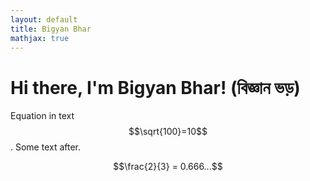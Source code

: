 ```yaml
---
layout: default
title: Bigyan Bhar
mathjax: true
---
```

<div class="blurb">

<h1>Hi there, I'm Bigyan Bhar! (বিজ্ঞান ভড়)</h1>


Equation in text $$\sqrt{100}=10$$. Some text after.

$$\frac{2}{3} = 0.666...$$

</div><!-- /.blurb -->

